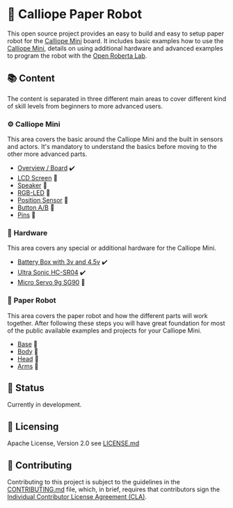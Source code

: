 # 🤖 Calliope Paper Robot

This open source project provides an easy to build and easy to setup paper robot for the [Calliope Mini][calliope_mini] board.
It includes basic examples how to use the [Calliope Mini][calliope_mini], details on using additional hardware and advanced examples to program the robot with the [Open Roberta Lab][open_roberta_lab].

## 📚 Content

The content is separated in three different main areas to cover different kind of skill levels from beginners to more advanced users.

### ⚙️ **Calliope Mini**

This area covers the basic around the Calliope Mini and the built in sensors and actors.
It's mandatory to understand the basics before moving to the other more advanced parts.

- [Overview / Board](calliope_mini/board/README.md) ✔️
- [LCD Screen](#lcd_screen) 🚧
- [Speaker](#speaker) 🚧
- [RGB-LED](#rgb_led) 🚧
- [Position Sensor](#position_sensor) 🚧
- [Button A/B](#button_a_b) 🚧
- [Pins](#pins) 🚧

### 🦾 **Hardware**

This area covers any special or additional hardware for the Calliope Mini.

- [Battery Box with 3v and 4.5v](hardware/battery_box/README.md) ✔️
- [Ultra Sonic HC-SR04](hardware/ultra_sonic_hc-sr04/README.md) ✔️
- [Micro Servo 9g SG90](#micro_servo_9g_sg90) 🚧

### 🤖 **Paper Robot**

This area covers the paper robot and how the different parts will work together.
After following these steps you will have great foundation for most of the public available examples and projects for your Calliope Mini.

- [Base](#base) 🚧
- [Body](#body) 🚧
- [Head](#head) 🚧
- [Arms](#arms) 🚧

## 🧩 Status

Currently in development.

## 📜 Licensing

Apache License, Version 2.0 see [LICENSE.md](LICENSE.md)

## 🤝 Contributing

Contributing to this project is subject to the guidelines in the
[CONTRIBUTING.md](CONTRIBUTING.md) file, which, in brief, requires that
contributors sign the [Individual Contributor License Agreement (CLA)][cla].

[calliope_mini]: https://calliope.cc/
[cla]: https://cla.developers.google.com/
[open_roberta_lab]: https://lab.open-roberta.org/
